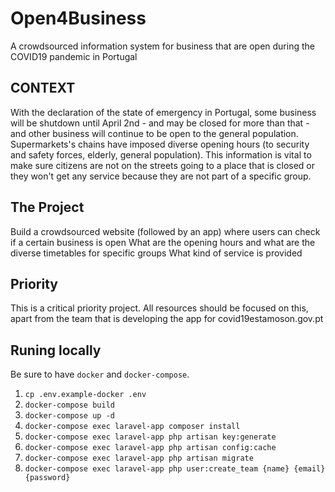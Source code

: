 # Open4Business
A crowdsourced information system for business that are open during the COVID19 pandemic in Portugal 


## CONTEXT
With the declaration of the state of emergency in Portugal, some business will be shutdown until April 2nd - and may be closed for more than that - and other business will continue to be open to the general population. Supermarkets's chains have imposed diverse opening hours (to security and safety forces, elderly, general population). This information is vital to make sure citizens are not on the streets going to a place that is closed or they won't get any service because they are not part of a specific group. 

## The Project
Build a crowdsourced website (followed by an app) where users can check if a certain business is open
What are the opening hours and what are the diverse timetables for specific groups
What kind of service is provided 

## Priority 
This is a critical priority project. All resources should be focused on this, apart from the team that is developing the app for covid19estamoson.gov.pt 

## Runing locally

Be sure to have `docker` and `docker-compose`.

1. `cp .env.example-docker .env`
1. `docker-compose build`
1. `docker-compose up -d`
1. `docker-compose exec laravel-app composer install`
1. `docker-compose exec laravel-app php artisan key:generate`
1. `docker-compose exec laravel-app php artisan config:cache`
1. `docker-compose exec laravel-app php artisan migrate`
1. `docker-compose exec laravel-app php user:create_team {name} {email} {password}`
